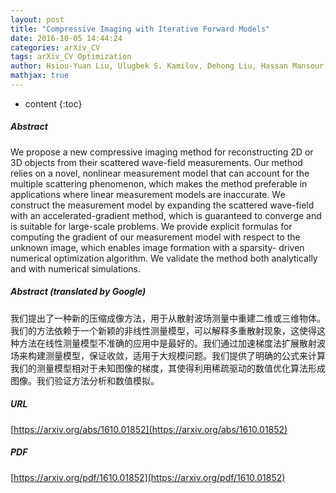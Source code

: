 ```yaml
---
layout: post
title: "Compressive Imaging with Iterative Forward Models"
date: 2016-10-05 14:44:24
categories: arXiv_CV
tags: arXiv_CV Optimization
author: Hsiou-Yuan Liu, Ulugbek S. Kamilov, Dehong Liu, Hassan Mansour, Petros T. Boufounos
mathjax: true
---
```


* content
{:toc}

##### Abstract
We propose a new compressive imaging method for reconstructing 2D or 3D objects from their scattered wave-field measurements. Our method relies on a novel, nonlinear measurement model that can account for the multiple scattering phenomenon, which makes the method preferable in applications where linear measurement models are inaccurate. We construct the measurement model by expanding the scattered wave-field with an accelerated-gradient method, which is guaranteed to converge and is suitable for large-scale problems. We provide explicit formulas for computing the gradient of our measurement model with respect to the unknown image, which enables image formation with a sparsity- driven numerical optimization algorithm. We validate the method both analytically and with numerical simulations.

##### Abstract (translated by Google)
我们提出了一种新的压缩成像方法，用于从散射波场测量中重建二维或三维物体。我们的方法依赖于一个新颖的非线性测量模型，可以解释多重散射现象，这使得这种方法在线性测量模型不准确的应用中是最好的。我们通过加速梯度法扩展散射波场来构建测量模型，保证收敛，适用于大规模问题。我们提供了明确的公式来计算我们的测量模型相对于未知图像的梯度，其使得利用稀疏驱动的数值优化算法形成图像。我们验证方法分析和数值模拟。

##### URL
[https://arxiv.org/abs/1610.01852](https://arxiv.org/abs/1610.01852)

##### PDF
[https://arxiv.org/pdf/1610.01852](https://arxiv.org/pdf/1610.01852)

